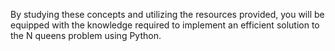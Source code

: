 By studying these concepts and utilizing the resources provided, you will be equipped with the knowledge required to implement an efficient solution to the N queens problem using Python. 
